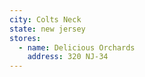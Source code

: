 ```yaml
---
city: Colts Neck
state: new jersey
stores:
  - name: Delicious Orchards
    address: 320 NJ-34
---
```

